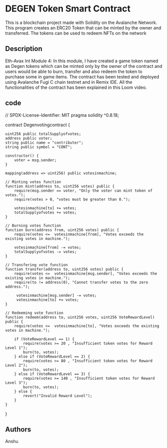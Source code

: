 # DEGEN Token Smart Contract

This is a blockchain project made with Solidity on the Avalanche Network. This program creates an ERC20 Token that can be minted by the owner and transferred. The tokens can be used to redeem NFTs on the network 
## Description

Eth-Avax Int Module 4: In this module, I have created a game token named as Degen tokens which can be minted only by the owner of the contract and users would be able to burn, transfer and also redeem the token to purchase some in game items. The contract has been tested and deployed using Avalanche Fugi C chain testnet and in Remix IDE. All the functionalities of the contract has been explained in this Loom video.

## code
// SPDX-License-Identifier: MIT
pragma solidity ^0.8.18; 

contract Degenvotingcontract {

    uint256 public totalSupplyofvotes;
    address public voter;
    string public name = "contributer";
    string public symbol = "CONT";

    constructor() {
        voter = msg.sender;
    }

    mapping(address => uint256) public votesinmachine;

    // Minting votes function
    function mint(address to, uint256 votes) public {
        require(msg.sender == voter, "Only the voter can mint token of votes.");
        require(votes > 0, "votes must be greater than 0.");

        votesinmachine[to] += votes;
        totalSupplyofvotes += votes;
    }

    // Burning votes function
    function burn(address from, uint256 votes) public {
        require(votes <=  votesinmachine[from], "Votes exceeds the existing votes in machine.");

        votesinmachine[from] -= votes;
        totalSupplyofvotes -= votes;
    }

    // Transfering vote function
    function transfer(address to, uint256 votes) public {
        require(votes <=  votesinmachine[msg.sender], "Votes exceeds the existing votes in machine.");
        require(to != address(0), "Cannot transfer votes to the zero address.");

         votesinmachine[msg.sender] -= votes;
         votesinmachine[to] += votes;
    }

    // Redeeming vote function
    function redeem(address to, uint256 votes, uint256 VoteRewardLevel) public { 
        require(votes <=  votesinmachine[to], "Votes exceeds the existing votes in machine.");

        if (VoteRewardLevel == 1) {
            require(votes >= 20 , "Insufficient token votes for Reward Level 1");
            burn(to, votes);
        } else if (VoteRewardLevel == 2) {
            require(votes >= 80 , "Insufficient token votes for Reward Level 2");
            burn(to, votes);
        } else if (VoteRewardLevel == 3) {
            require(votes >= 140 , "Insufficient token votes for Reward Level 3");
            burn(to, votes);
        } else {
            revert("Invalid Reward Level");
        }
    } 
}



## Authors
Anshu
